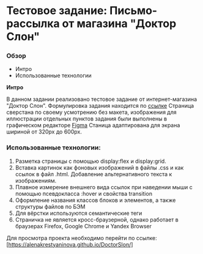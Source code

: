 # Тестовое задание: Письмо-рассылка от магазина "Доктор Слон"

### Обзор
* Интро
* Использованные технологии

**Интро**

В данном задании реализовано тестовое задание от интернет-магазина "Доктор Слон".
Формулировка задания находится по [ссылке](https://docs.google.com/document/d/1zBh-ZkPp9rYEye6gPsCE4Dm-KLGkj7gCm89fyu_SVrA/edit#)
Страница сверстана по своему усмотрению без макета, изображения для иллюстрации отдельных пунктов задания были выполнены в графическом редакторе [Figma](https://www.figma.com)
Станица адаптирована для экрана шириной от 320px до 600px.

### Использованные технологии:
1. Разметка страницы с помощью display:flex и display:grid.
2. Вставка картинок как фоновых изображений в файлы .css и как ссылок в файл .html. Добавление альтернативного текста к изображениям.
3. Плавное измерение внешнего вида ссылок при наведении мыши с помощью псевдокласса :hover и свойства transition
4. Оформление названия классов блоков и элементов, а также структуры файлов по БЭМ
5. Для вёрстки используются семантические теги
6. Страничка не является кросс-браузерной, однако работает в браузерах Firefox, Google Chrome и Yandex Browser


Для просмотра проекта необходимо перейти по ссылке: [https://alenakrestyaninova.github.io/DoctorSlon/]

